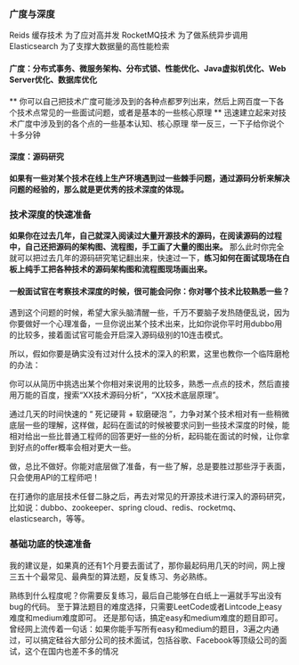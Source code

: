 ### 广度与深度
Reids 缓存技术 为了应对高并发
RocketMQ技术  为了做系统异步调用
Elasticsearch 为了支撑大数据量的高性能检索
#### 广度：分布式事务、微服务架构、分布式锁、性能优化、Java虚拟机优化、Web Server优化、数据库优化
** 你可以自己把技术广度可能涉及到的各种点都罗列出来，然后上网百度一下各个技术点常见的一些面试问题，或者是基本的一些核心原理 **
迅速建立起来对技术广度中涉及到的各个点的一些基本认知、核心原理
举一反三，一下子给你说个十多分钟
#### 深度：源码研究

**如果有一些对某个技术在线上生产环境遇到过一些棘手问题，通过源码分析来解决问题的经验的，那么就是更优秀的技术深度的体现。**

### 技术深度的快速准备
**如果你在过去几年，自己就深入阅读过大量开源技术的源码，在阅读源码的过程中，自己还把源码的架构图、流程图，手工画了大量的图出来。**
那么此时你完全就可以把过去几年的源码研究笔记翻出来，快速过一下，**练习如何在面试现场在白板上纯手工把各种技术的源码架构图和流程图现场画出来。**

#### 一般面试官在考察技术深度的时候，很可能会问你：你对哪个技术比较熟悉一些？

遇到这个问题的时候，希望大家头脑清醒一些，千万不要脑子发热随便乱说，因为你要做好一个心理准备，一旦你说出某个技术出来，比如你说你平时用dubbo用的比较多，接着面试官可能会开启深入源码级别的10连击模式。

所以，假如你要是确实没有过对什么技术的深入的积累，这里也教你一个临阵磨枪的办法：

你可以从简历中挑选出某个你相对来说用的比较多，熟悉一点点的技术，然后直接用万能的百度，搜索“XX技术源码分析”，“XX技术底层原理”。

通过几天的时间快速的 “ 死记硬背 + 软磨硬泡 ”，力争对某个技术相对有一些稍微底层一些的理解，这样做，起码在面试的时候被要求问到一些技术深度的时候，能相对给出一些比普通工程师的回答更好一些的分析，起码能在面试的时候，让你拿到好点的offer概率会相对更大一些。

做，总比不做好。你能对底层做了准备，有一些了解，总是要胜过那些浮于表面，只会使用API的工程师吧！

在打通你的底层技术任督二脉之后，再去对常见的开源技术进行深入的源码研究，比如说：dubbo、zookeeper、spring cloud、redis、rocketmq、elasticsearch，等等。

### 基础功底的快速准备
我的建议是，如果真的还有1个月要去面试了，那你最起码用几天的时间，网上搜三五十个最常见、最典型的算法题，反复练习、务必熟练。

熟练到什么程度呢？你需要反复练习，最后自己能够在白纸上一遍就手写出没有bug的代码。
至于算法题目的难度选择，只需要LeetCode或者Lintcode上easy难度和medium难度即可。
还是那句话，搞定easy和medium难度的题目即可。曾经网上流传着一句话：如果你能手写所有easy和medium的题目，3遍之内通过，可以搞定硅谷大部分公司的技术面试，包括谷歌、Facebook等顶级公司的面试，这个在国内也差不多的情况



